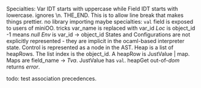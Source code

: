 Specialties:
    Var IDT starts with uppercase while Field IDT starts with lowercase. 
    ignores \n. THE_END. This is to allow line break that makes things prettier. 
    no library importing
maybe specialties:
    `val` field is exposed to users of miniOO. 
tricks
    var_name is replaced with var_id
    *Loc* is object_id
        -1 means *null*
    *Env* is var_id -> object_id
    States and Configurations are not explicitly represented - they are implicit in the ocaml-based interpreter state. 
    Control is represented as a node in the AST. 
    Heap is a list of heapRows. The list index is the object_id. A heapRow is JustValue | map. Maps are field_name -> *Tva*. JustValue has `val`. 
    heapGet out-of-*dom* returns *error*. 

todo:
    test association precedences. 
